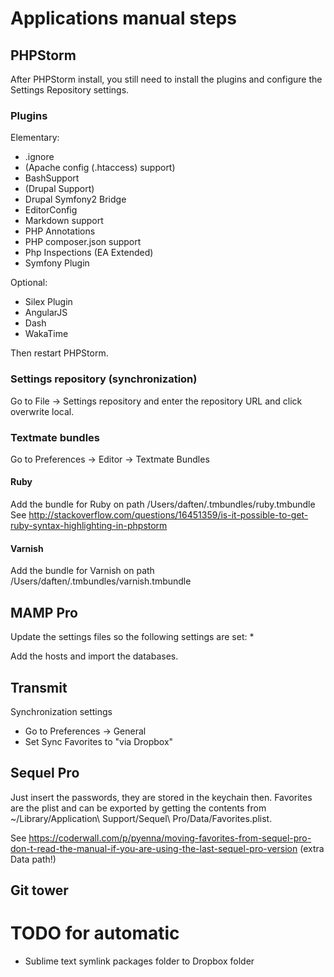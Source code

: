 # Applications manual steps

## PHPStorm

After PHPStorm install, you still need to install the plugins and configure the Settings Repository settings.

### Plugins

Elementary:
* .ignore
* (Apache config (.htaccess) support)
* BashSupport
* (Drupal Support)
* Drupal Symfony2 Bridge
* EditorConfig
* Markdown support
* PHP Annotations
* PHP composer.json support
* Php Inspections (EA Extended)
* Symfony Plugin

Optional:
* Silex Plugin
* AngularJS
* Dash
* WakaTime

Then restart PHPStorm.

### Settings repository (synchronization)

Go to File -> Settings repository and enter the repository URL and click overwrite local.

### Textmate bundles

Go to Preferences -> Editor -> Textmate Bundles

#### Ruby

Add the bundle for Ruby on path /Users/daften/.tmbundles/ruby.tmbundle
See http://stackoverflow.com/questions/16451359/is-it-possible-to-get-ruby-syntax-highlighting-in-phpstorm

#### Varnish

Add the bundle for Varnish on path /Users/daften/.tmbundles/varnish.tmbundle

## MAMP Pro

Update the settings files so the following settings are set:
*

Add the hosts and import the databases.

## Transmit

Synchronization settings
* Go to Preferences -> General
* Set Sync Favorites to "via Dropbox"


## Sequel Pro

Just insert the passwords, they are stored in the keychain then. Favorites are the plist and can be exported by getting the contents from ~/Library/Application\ Support/Sequel\ Pro/Data/Favorites.plist.

See https://coderwall.com/p/pyenna/moving-favorites-from-sequel-pro-don-t-read-the-manual-if-you-are-using-the-last-sequel-pro-version (extra Data path!)

## Git tower




# TODO for automatic

* Sublime text symlink packages folder to Dropbox folder
